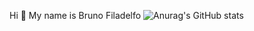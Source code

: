 Hi 👋 My name is Bruno Filadelfo
![Anurag's GitHub stats](https://github-readme-stats.vercel.app/api?username=anuraghazra&theme=dark&show_icons=true)

